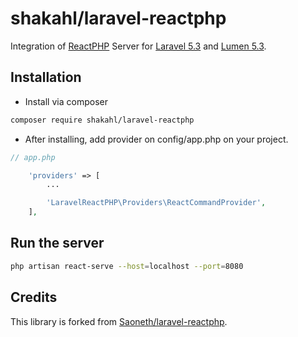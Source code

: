 shakahl/laravel-reactphp
=========================

Integration of [ReactPHP](https://github.com/reactphp/react) Server for [Laravel 5.3](http://laravel.com) and [Lumen 5.3](http://lumen.laravel.com).

## Installation

- Install via composer

```sh
composer require shakahl/laravel-reactphp
```

- After installing, add provider on config/app.php on your project.

```php
// app.php

    'providers' => [
        ...

        'LaravelReactPHP\Providers\ReactCommandProvider',
    ],
```

## Run the server

```sh
php artisan react-serve --host=localhost --port=8080
```

## Credits

This library is forked from [Saoneth/laravel-reactphp](https://github.com/Saoneth/laravel-reactphp).
